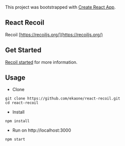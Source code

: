 This project was bootstrapped with [Create React App](https://github.com/facebook/create-react-app).

## React Recoil

Recoil [https://recoiljs.org/](https://recoiljs.org/)

## Get Started

[Recoil started](https://recoiljs.org/docs/introduction/getting-started/) for more information.

## Usage

- Clone
```
git clone https://github.com/ekaone/react-recoil.git
cd react-recoil
```

- Install
```
npm install
```

- Run on http://localhost:3000
```
npm start
```
